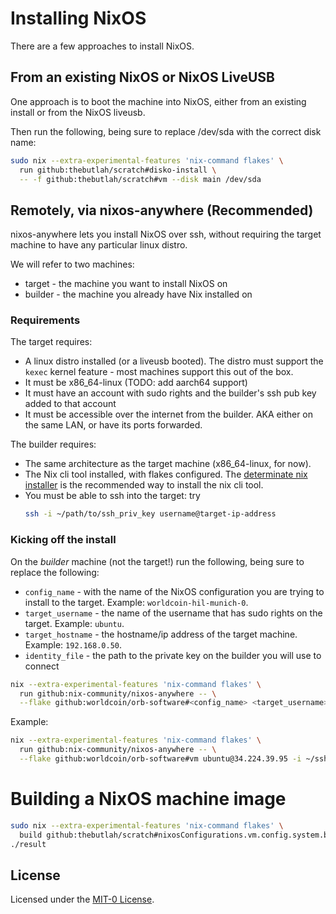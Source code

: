 # Installing NixOS

There are a few approaches to install NixOS.

## From an existing NixOS or NixOS LiveUSB
One approach is to boot the machine into NixOS, either from an existing install or from the NixOS liveusb.

Then run the following, being sure to replace /dev/sda with the correct disk name:
```bash
sudo nix --extra-experimental-features 'nix-command flakes' \
  run github:thebutlah/scratch#disko-install \
  -- -f github:thebutlah/scratch#vm --disk main /dev/sda
```

## Remotely, via nixos-anywhere (Recommended)

nixos-anywhere lets you install NixOS over ssh, without requiring the target machine
to have any particular linux distro.

We will refer to two machines:
* target - the machine you want to install NixOS on
* builder - the machine you already have Nix installed on

### Requirements

The target requires:
* A linux distro installed (or a liveusb booted). The distro must support the
  `kexec` kernel feature - most machines support this out of the box.
* It must be x86_64-linux (TODO: add aarch64 support)
* It must have an account with sudo rights and the builder's ssh pub key added to that account
* It must be accessible over the internet from the builder. AKA either on the same LAN,
  or have its ports forwarded.

The builder requires:
* The same architecture as the target machine (x86_64-linux, for now).
* The Nix cli tool installed, with flakes configured. The 
  [determinate nix installer](https://zero-to-nix.com/concepts/nix-installer#using)
  is the recommended way to install the nix cli tool.
* You must be able to ssh into the target: try 
  ```bash
  ssh -i ~/path/to/ssh_priv_key username@target-ip-address
  ```

### Kicking off the install

On the *builder* machine (not the target!) run the following, being sure to replace the following:
* `config_name` - with the name of the NixOS configuration you are trying to install to the target. Example: `worldcoin-hil-munich-0`.
* `target_username` - the name of the username that has sudo rights on the target. Example: `ubuntu`.
* `target_hostname` - the hostname/ip address of the target machine. Example: `192.168.0.50`.
* `identity_file` - the path to the private key on the builder you will use to connect

```bash
nix --extra-experimental-features 'nix-command flakes' \
  run github:nix-community/nixos-anywhere -- \
  --flake github:worldcoin/orb-software#<config_name> <target_username>@<target_hostname> -i <identity_file>
```
Example:
```bash
nix --extra-experimental-features 'nix-command flakes' \
  run github:nix-community/nixos-anywhere -- \
  --flake github:worldcoin/orb-software#vm ubuntu@34.224.39.95 -i ~/ssh-key.pem
```

# Building a NixOS machine image

```bash
sudo nix --extra-experimental-features 'nix-command flakes' \
  build github:thebutlah/scratch#nixosConfigurations.vm.config.system.build.diskoImagesScript
./result
```

## License

Licensed under the [MIT-0 License](LICENSE-MIT-0).
